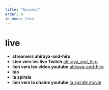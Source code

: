 ```yaml
---
title: "Accueil"
order: 0
in_menu: true
---
```

# live

- **streamers ahiraya-and-hiro**
- **Lien vers les live Twitch** [ahiraya_and_hiro](https://www.twitch.tv/ahiraya_and_hiro) 
- **lien vers les video youtube** [ahiraya-and-hiro](https://www.youtube.com/channel/UCorW_8OXQIX0wb1s1ujVkWA) 
- **bio**
- **la spirale** 
- **lien vers la chaine youtube** [la spirale movie](https://www.youtube.com/@LaSpirale-Movie) 